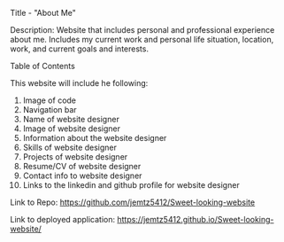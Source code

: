 Title - "About Me"

Description: Website that includes personal and professional experience about me.  Includes my current work and personal life situation, location, work, and current goals and interests.  

Table of Contents

This website will include he following: 
1. Image of code
2. Navigation bar
3. Name of website designer
4. Image of website designer
5. Information about the website designer
6. Skills of website designer
7. Projects of website designer
8. Resume/CV of website designer
9. Contact info to website designer
10. Links to the linkedin and github profile for website designer

Link to Repo: https://github.com/jemtz5412/Sweet-looking-website

Link to deployed application: https://jemtz5412.github.io/Sweet-looking-website/
